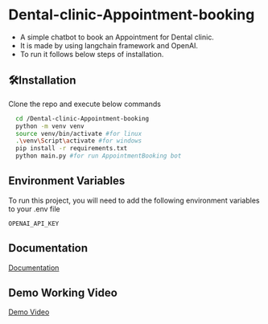 
# Dental-clinic-Appointment-booking

- A simple chatbot to book an Appointment for Dental clinic.
- It is made by using langchain framework and OpenAI.
- To run it follows below steps of installation.


## 🛠️Installation

Clone the repo and execute below commands

```bash
  cd /Dental-clinic-Appointment-booking
  python -m venv venv
  source venv/bin/activate #for linux
  .\venv\Script\activate #for windows
  pip install -r requirements.txt
  python main.py #for run AppointmentBooking bot
```

## Environment Variables

To run this project, you will need to add the following environment variables to your .env file

`OPENAI_API_KEY`

## Documentation

[Documentation](https://docs.google.com/document/d/12XbVRpOPbfHtdHez_Of75F-sfIrxe2pdu57AzCXQgm4/edit?usp=sharing)

## Demo Working Video
[Demo Video](https://github.com/RajPrajapati7383/Dental-clinic-Appointment-booking/blob/main/Demo.mp4)
